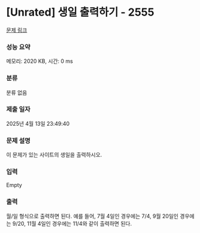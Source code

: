 # [Unrated] 생일 출력하기 - 2555 

[문제 링크](https://www.acmicpc.net/problem/2555) 

### 성능 요약

메모리: 2020 KB, 시간: 0 ms

### 분류

분류 없음

### 제출 일자

2025년 4월 13일 23:49:40

### 문제 설명

<p>이 문제가 있는 사이트의 생일을 출력하시오.</p>

### 입력 

 Empty

### 출력 

 <p>월/일 형식으로 출력하면 된다. 예를 들어, 7월 4일인 경우에는 7/4, 9월 20일인 경우에는 9/20, 11월 4일인 경우에는 11/4와 같이 출력하면 된다.</p>

